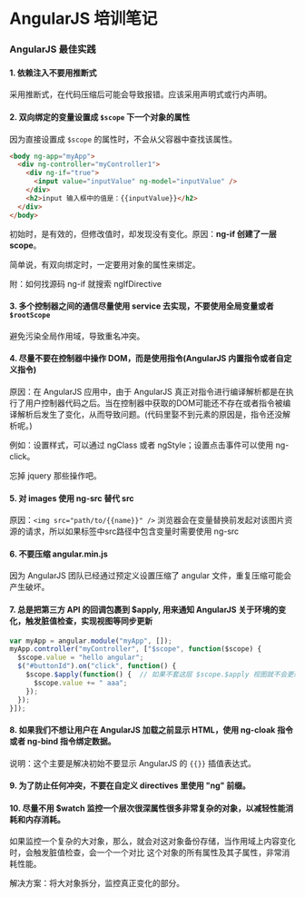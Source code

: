 # AngularJS 培训笔记


### AngularJS 最佳实践

#### 1. 依赖注入不要用推断式

采用推断式，在代码压缩后可能会导致报错。应该采用声明式或行内声明。

#### 2. 双向绑定的变量设置成 `$scope` 下一个对象的属性

因为直接设置成 `$scope` 的属性时，不会从父容器中查找该属性。

```html
<body ng-app="myApp">
  <div ng-controller="myController1">
    <div ng-if="true">
      <input value="inputValue" ng-model="inputValue" />
    </div>
    <h2>input 输入框中的值是：{{inputValue}}</h2>
  </div>
</body>
```

初始时，是有效的，但修改值时，却发现没有变化。原因：**ng-if 创建了一层 scope**。

简单说，有双向绑定时，一定要用对象的属性来绑定。

附：如何找源码 ng-if 就搜索 ngIfDirective

#### 3. 多个控制器之间的通信尽量使用 service 去实现，不要使用全局变量或者 `$rootScope`

避免污染全局作用域，导致重名冲突。

#### 4. 尽量不要在控制器中操作 DOM，而是使用指令(AngularJS 内置指令或者自定义指令)

原因：在 AngularJS 应用中，由于 AngularJS 真正对指令进行编译解析都是在执行了用户控制器代码之后。当在控制器中获取的DOM可能还不存在或者指令被编译解析后发生了变化，从而导致问题。(代码里娶不到元素的原因是，指令还没解析呢。)

例如：设置样式，可以通过 ngClass 或者 ngStyle；设置点击事件可以使用 ng-click。

忘掉 jquery 那些操作吧。

#### 5. 对 images 使用 ng-src 替代 src

原因：`<img src="path/to/{{name}}" />` 浏览器会在变量替换前发起对该图片资源的请求，所以如果标签中src路径中包含变量时需要使用 ng-src

#### 6. 不要压缩 angular.min.js

因为 AngularJS 团队已经通过预定义设置压缩了 angular 文件，重复压缩可能会产生破坏。

#### 7. 总是把第三方 API 的回调包裹到 $apply, 用来通知 AngularJS 关于环境的变化，触发脏值检查，实现视图等同步更新

```js
var myApp = angular.module("myApp", []);
myApp.controller("myController", ["$scope", function($scope) {
  $scope.value = "hello angular";
  $("#buttonId").on("click", function() {
    $scope.$apply(function() {  // 如果不套这层 $scope.$apply 视图就不会更新
      $scope.value += " aaa";
    });
  });
}]);
```

#### 8. 如果我们不想让用户在 AngularJS 加载之前显示 HTML，使用 ng-cloak 指令或者 ng-bind 指令绑定数据。

说明：这个主要是解决初始不要显示 AngularJS 的 `{{}}` 插值表达式。

#### 9. 为了防止任何冲突，不要在自定义 directives 里使用 "ng" 前缀。

#### 10. 尽量不用 $watch 监控一个层次很深属性很多非常复杂的对象，以减轻性能消耗和内存消耗。

如果监控一个复杂的大对象，那么，就会对这对象备份存储，当作用域上内容变化时，会触发脏值检查，会一个一个对比
这个对象的所有属性及其子属性，非常消耗性能。

解决方案：将大对象拆分，监控真正变化的部分。